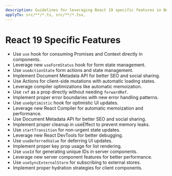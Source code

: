```yaml
---
description: Guidelines for leveraging React 19 specific features in Next.js 15 applications, including new hooks, compiler optimizations, and improved server components.
applyTo: src/**/*.ts, src/**/*.tsx,
---
```


# React 19 Specific Features

- Use `use` hook for consuming Promises and Context directly in components.
- Leverage new `useFormStatus` hook for form state management.
- Use `useActionState` form actions and state management.
- Implement Document Metadata API for better SEO and social sharing.
- Use Actions for client-side mutations with automatic loading states.
- Leverage compiler optimizations like automatic memoization.
- Use `ref` as a prop directly without needing `forwardRef`.
- Implement proper error boundaries with new error handling patterns.
- Use `useOptimistic` hook for optimistic UI updates.
- Leverage new React Compiler for automatic memoization and performance.
- Use Document Metadata API for better SEO and social sharing.
- Implement proper cleanup in useEffect to prevent memory leaks.
- Use `startTransition` for non-urgent state updates.
- Leverage new React DevTools for better debugging.
- Use `useDeferredValue` for deferring UI updates.
- Implement proper key prop usage for list rendering.
- Use `useId` for generating unique IDs in server components.
- Leverage new server component features for better performance.
- Use `useSyncExternalStore` for subscribing to external stores.
- Implement proper hydration strategies for client components.
